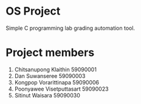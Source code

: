 # OS Project
Simple C programming lab grading automation tool.

# Project members
1. Chitsanupong Klaithin 59090001
2. Dan Suwanseree 59090003
3. Kongpop Vorarittinapa 59090006
4. Poonyawee Visetputtasart 59090023
5. Sitinut Waisara 59090030
